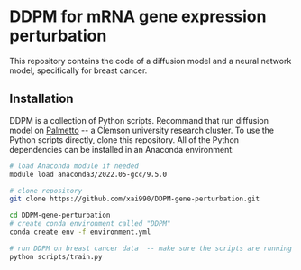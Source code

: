 # DDPM for mRNA gene expression perturbation

This repository contains the code of a diffusion model and a neural network model, specifically for breast cancer. 
## Installation

DDPM is a collection of Python scripts. Recommand that run diffusion model on [Palmetto](https://www.palmetto.clemson.edu/palmetto/) -- a Clemson university research cluster. To use the Python scripts directly, clone this repository.  All of the Python dependencies can be installed in an Anaconda environment:
```bash
# load Anaconda module if needed 
module load anaconda3/2022.05-gcc/9.5.0 

# clone repository
git clone https://github.com/xai990/DDPM-gene-perturbation.git

cd DDPM-gene-perturbation
# create conda environment called "DDPM"
conda create env -f environment.yml

# run DDPM on breast cancer data  -- make sure the scripts are running on a computed node (an interactive job includes at least one gpu)
python scripts/train.py
